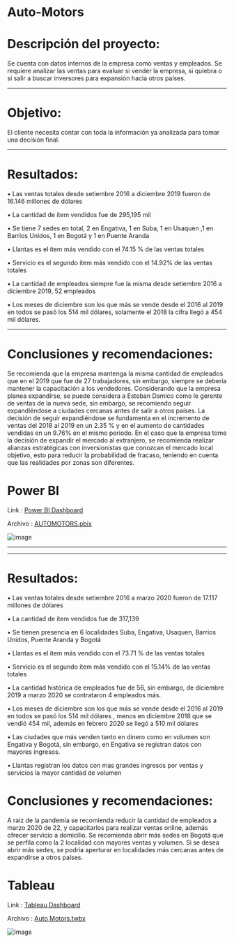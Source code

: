 # Auto-Motors



# Descripción del proyecto:

Se cuenta con datos internos de la empresa como ventas y empleados. Se requiere analizar las ventas para evaluar si vender la empresa, si quiebra o si salir a buscar inversores para expansión hacia otros países.

------------------------------------
# Objetivo:

El cliente necesita contar con toda la información ya analizada para tomar una decisión final.

----------------------------------
# Resultados: 

•	Las ventas totales desde setiembre 2016 a diciembre 2019 fueron de 16.146 millones de dólares

•	La cantidad de ítem vendidos fue de 295,195 mil

•	Se tiene 7 sedes en total, 2 en Engativa, 1 en Suba, 1 en Usaquen ,1 en Barrios Unidos, 1 en Bogotá y 1 en Puente Aranda

•	Llantas es el ítem más vendido con el 74.15 % de las ventas totales

•	Servicio es el segundo ítem más vendido con el 14.92% de las ventas totales

•	La cantidad de empleados siempre fue la misma desde setiembre 2016 a diciembre 2019, 52 empleados

•	Los meses de diciembre son los que más se vende desde el 2016 al 2019 en todos se pasó los 514 mil dólares, solamente el 2018 la cifra llegó a 454 mil dólares.

----------------------------------------
# Conclusiones y recomendaciones:

Se recomienda que la empresa mantenga la misma cantidad de empleados que en el 2019 que fue de 27 trabajadores, sin embargo, siempre se debería mantener la capacitación a los vendedores. Considerando que la empresa planea expandirse, se puede considera a Esteban Damico como le gerente de ventas de la nueva sede, sin embargo, se recomiendo seguir expandiéndose a ciudades cercanas antes de salir a otros países. 
La decisión de seguir expandiéndose se fundamenta en el incremento de ventas del 2018 al 2019 en un 2.35 % y en el aumento de cantidades vendidas en un 9.76% en el mismo periodo.
En el caso que la empresa tome la decisión de expandir el mercado al extranjero, se recomienda realizar alianzas estratégicas con inversionistas que conozcan el mercado local objetivo, esto para reducir la probabilidad de fracaso, teniendo en cuenta que las realidades por zonas son diferentes.

# Power BI 
  Link : [Power BI Dashboard](https://app.powerbi.com/groups/f3f1d8da-948c-46a5-81eb-9ddf7cc1969c/reports/adb00a20-2905-492d-a32e-9afb767308fa?ctid=0e0cb060-09ad-49f5-a005-68b9b49aa1f6&pbi_source=linkShare)
  
  Archivo : [AUTOMOTORS.pbix](https://github.com/juancortezs07/Auto-Motors/blob/main/AUTOMOTORS.pbix)
  
  ![image](https://github.com/juancortezs07/Auto-Motors/assets/106040107/e7841504-e6dd-4ab6-946e-592acd160e65)



-----------------------------------------------------------------------------------------------------------------
-----------------------------------------------------------------------------------------------------------------
#  Resultados: 
•	Las ventas totales desde setiembre 2016 a marzo 2020 fueron de 17.117 millones de dólares

•	La cantidad de ítem vendidos fue de 317,139

•	Se tienen presencia en 6 localidades Suba, Engativa, Usaquen, Barrios Unidos, Puente Aranda y Bogotá

•	Llantas es el ítem más vendido con el 73.71 % de las ventas totales

•	Servicio es el segundo ítem más vendido con el 15.14% de las ventas totales

•	La cantidad histórica de empleados fue de 56, sin embargo, de diciembre 2019 a marzo 2020 se contrataron 4 empleados más.

•	Los meses de diciembre son los que más se vende desde el 2016 al 2019 en todos se pasó los 514 mil dólares , menos en diciembre 2018 que se vendió 454 mil, además en febrero 2020 se llegó a 510 mil dólares

•	Las ciudades que más venden tanto en dinero como en volumen son Engativa y Bogotá, sin embargo, en Engativa se registran datos con mayores ingresos.

•	Llantas registran los datos con mas grandes ingresos por ventas y servicios la mayor cantidad de volumen

# Conclusiones y recomendaciones:
A raíz de la pandemia se recomienda reducir la cantidad de empleados a marzo 2020 de 22, y capacitarlos para realizar ventas online, además ofrecer servicio a domicilio.
Se recomienda abrir más sedes en Bogotá que se perfila como la 2 localidad con mayores ventas y volumen. Si se desea abrir más sedes, se podría aperturar en localidades más cercanas antes de expandirse a otros países.


# Tableau
  Link : [Tableau Dashboard](https://public.tableau.com/views/AutoMotors_16976055259240/DashboardAutoMotors?:language=en-US&publish=yes&:display_count=n&:origin=viz_share_link)
  
  Archivo : [Auto Motors.twbx](https://github.com/juancortezs07/Auto-Motors/blob/main/Auto%20Motors.twbx)

  ![image](https://github.com/juancortezs07/Auto-Motors/assets/106040107/87a3e83b-d406-4ccc-8a4f-77ca8eafe65e)


  
  
  
